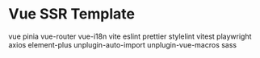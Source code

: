 # Vue SSR Template

vue pinia vue-router vue-i18n
vite eslint prettier stylelint
vitest playwright
axios
element-plus
unplugin-auto-import
unplugin-vue-macros
sass
